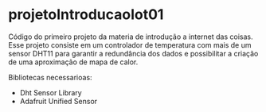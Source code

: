 # projetoIntroducaoIot01
Código do primeiro projeto da materia de introdução a internet das coisas. Esse projeto consiste em um controlador de temperatura com mais de um sensor DHT11 para garantir a redundância dos dados e possibilitar a criação de uma aproximação de mapa de calor.

Bibliotecas necessarioas:
- Dht Sensor Library
- Adafruit Unified Sensor